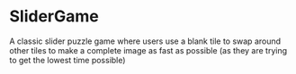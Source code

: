 # SliderGame
A classic slider puzzle game where users use a blank tile to swap around other tiles to make a complete image as fast as possible (as they are trying to get the lowest time possible)
